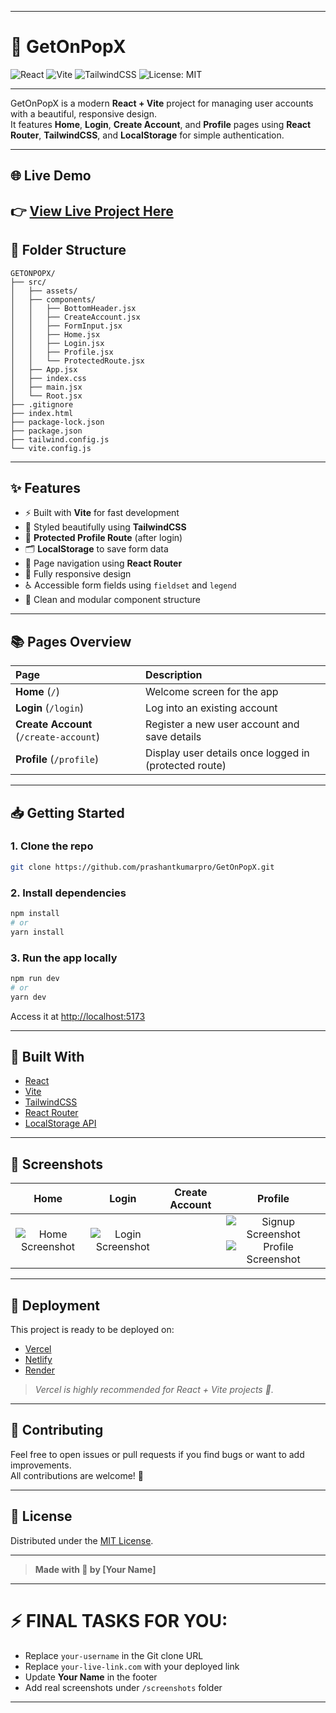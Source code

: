 
---

# 🚀 GetOnPopX

![React](https://img.shields.io/badge/React-18.2-blue)
![Vite](https://img.shields.io/badge/Vite-Latest-purple)
![TailwindCSS](https://img.shields.io/badge/TailwindCSS-3.3.0-blueviolet)
![License: MIT](https://img.shields.io/badge/License-MIT-yellow)

---

GetOnPopX is a modern **React + Vite** project for managing user accounts with a beautiful, responsive design.  
It features **Home**, **Login**, **Create Account**, and **Profile** pages using **React Router**, **TailwindCSS**, and **LocalStorage** for simple authentication.

---

## 🌐 Live Demo

👉 [View Live Project Here](https://get-on-pop-x.vercel.app/)  
---

## 🧩 Folder Structure

```
GETONPOPX/
├── src/
│   ├── assets/
│   ├── components/
│   │   ├── BottomHeader.jsx
│   │   ├── CreateAccount.jsx
│   │   ├── FormInput.jsx
│   │   ├── Home.jsx
│   │   ├── Login.jsx
│   │   ├── Profile.jsx
│   │   └── ProtectedRoute.jsx
│   ├── App.jsx
│   ├── index.css
│   ├── main.jsx
│   └── Root.jsx
├── .gitignore
├── index.html
├── package-lock.json
├── package.json
├── tailwind.config.js
└── vite.config.js
```

---

## ✨ Features

- ⚡ Built with **Vite** for fast development
- 🎨 Styled beautifully using **TailwindCSS**
- 🔐 **Protected Profile Route** (after login)
- 🗂️ **LocalStorage** to save form data
- 🔗 Page navigation using **React Router**
- 📱 Fully responsive design
- ♿ Accessible form fields using `fieldset` and `legend`
- 🧹 Clean and modular component structure

---

## 📚 Pages Overview

| Page | Description |
| :-- | :-- |
| **Home** (`/`) | Welcome screen for the app |
| **Login** (`/login`) | Log into an existing account |
| **Create Account** (`/create-account`) | Register a new user account and save details |
| **Profile** (`/profile`) | Display user details once logged in (protected route) |

---

## 📥 Getting Started

### 1. Clone the repo

```bash
git clone https://github.com/prashantkumarpro/GetOnPopX.git
```

### 2. Install dependencies

```bash
npm install
# or
yarn install
```

### 3. Run the app locally

```bash
npm run dev
# or
yarn dev
```

Access it at [http://localhost:5173](http://localhost:5173)

---

## 🔧 Built With

- [React](https://reactjs.org/)
- [Vite](https://vitejs.dev/)
- [TailwindCSS](https://tailwindcss.com/)
- [React Router](https://reactrouter.com/)
- [LocalStorage API](https://developer.mozilla.org/en-US/docs/Web/API/Window/localStorage)

---

## 📸 Screenshots

|Home | Login |  Create Account | Profile |
| :------------: | :---------: | :----------: | :------: |
|![Home Screenshot](https://github.com/user-attachments/assets/976d23e9-117a-4f81-a618-57a49e7ca7e9) |  ![Login Screenshot](https://github.com/user-attachments/assets/7fb24eeb-5a2d-4286-9f25-d40f940859b7) || ![Signup Screenshot](https://github.com/user-attachments/assets/c9b027ff-eae8-47af-8a8a-806de0dfb241) ![Profile Screenshot](https://github.com/user-attachments/assets/49247032-bc05-43d1-bb4f-fa3152cac276) |

---

## 🚀 Deployment

This project is ready to be deployed on:

- [Vercel](https://vercel.com/)
- [Netlify](https://netlify.com/)
- [Render](https://render.com/)

> _Vercel is highly recommended for React + Vite projects 🚀._

---

## 🤝 Contributing

Feel free to open issues or pull requests if you find bugs or want to add improvements.  
All contributions are welcome! 💜

---

## 📃 License

Distributed under the [MIT License](LICENSE).

---

> **Made with 💜 by [Your Name]**

---

# ⚡ FINAL TASKS FOR YOU:
- Replace `your-username` in the Git clone URL
- Replace `your-live-link.com` with your deployed link
- Update **Your Name** in the footer
- Add real screenshots under `/screenshots` folder

---
